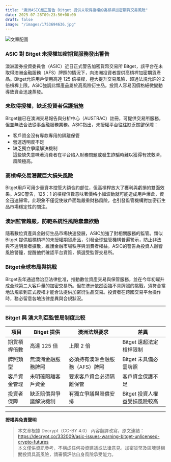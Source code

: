 ```yaml
---
title: "澳洲ASIC嚴正警告 Bitget 提供未取得授權的高槓桿加密期貨交易風險"
date: 2025-07-28T09:23:56+08:00
draft: false
image: "/images/1753694636.jpg"
---
```


![文章配圖](/images/1753694636.jpg)

### ASIC 對 Bitget 未授權加密期貨服務發出警告  
澳洲證券投資委員會（ASIC）近日正式警告加密貨幣交易所 Bitget，該平台在未取得澳洲金融服務（AFS）牌照的情況下，向澳洲投資者提供高槓桿加密期貨產品。Bitget允許用戶使用高達 125 倍槓桿，極大提升交易風險，超過法規允許的 2 倍槓桿上限。ASIC強調此類產品屬於高風險衍生品，投資人容易因價格細微變動導致資金迅速蒸發。

### 未取得授權，缺乏投資者保護措施  
Bitget雖已在澳洲交易報告與分析中心（AUSTRAC）註冊，可提供交易所服務，但並無法合法從事金融服務業務。ASIC指出，未授權平台往往缺乏關鍵保障：  
- 客戶資金沒有專款專用的隔離保管  
- 營運透明度不足  
- 缺乏獨立爭議解決機制  
這些缺失意味著消費者在平台陷入財務問題或發生詐騙時難以獲得有效救濟，風險極高。

### 高槓桿交易潛藏巨大損失風險  
Bitget用戶可用少量資本控管大額合約部位，但高槓桿放大了獲利與虧損的雙面效果。ASIC警告，125：1 的槓桿倍數意味著價格小幅波動就可能造成用戶爆倉，資金迅速歸零。此現象不僅促使散戶面臨嚴重財務風險，也引發監管機構對加密衍生品市場穩定性的關注。

### 澳洲監管趨嚴，防範系統性風險蠢蠢欲動  
隨著數位資產與金融衍生品市場快速發展，ASIC加強了對相關服務的監管。類似 Bitget 提供超標槓桿的未授權期貨產品，引發全球監管機構普遍警示，防止非法與不透明業者擴散，維護金融市場秩序與消費者權益。ASIC的警告為投資人敲響風險警鐘，提醒他們確認平台資質，慎選受監管交易所。

### Bitget全球布局與挑戰  
Bitget去年通過喬治亞法律批准，推動數位資產交易與保管服務，並在今年初躍升成全球第二大客戶量的加密交易所。但在澳洲依然面臨不具牌照的挑戰，須符合當地法規拿到正式授權才能合法提供加密衍生品交易。投資者在跨國交易平台操作時，務必留意各地法律差異與合規狀況。

---

### Bitget 與 澳大利亞監管局制度比較

| 項目                        | Bitget 提供                   | 澳洲法規要求                     | 差異                            |
| -------------------------- | --------------------------- | ------------------------------- | ------------------------------ |
| 期貨槓桿倍數                | 高達 125 倍                  | 上限 2 倍                       | Bitget 遠超法定槓桿限制         |
| 牌照類型                    | 無澳洲金融服務牌照           | 必須持有澳洲金融服務（AFS）牌照 | Bitget 未具備必需牌照           |
| 客戶資金管理                | 未明確隔離客戶資金           | 要求客戶資金必須隔離保管         | 客戶資金保護不足                |
| 投資者保障                  | 缺乏賠償與爭議解決機制       | 有獨立爭議與賠償安排             | Bitget 投資人權益受損風險較高   |

---

**授權與免責聲明**  
> 本文章根據 Decrypt（CC-BY 4.0） 內容翻譯改寫，原文連結：https://decrypt.co/332009/asic-issues-warning-bitget-unlicensed-crypto-futures  
> 本文僅供資訊參考，不構成任何投資建議或法律意見。加密貨幣及區塊鏈相關投資具高風險，請審慎評估自身風險承受能力。